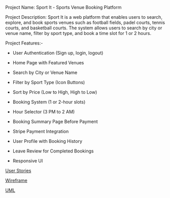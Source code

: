 Project Name: Sport It - Sports Venue Booking Platform


Project Description: Sport It is a web platform that enables users to search, explore, and book sports venues such as football fields, padel courts, tennis courts, and basketball courts. The system allows users to search by city or venue name, filter by sport type, and book a time slot for 1 or 2 hours.


Project Features:- 

- User Authentication (Sign up, login, logout)

- Home Page with Featured Venues

- Search by City or Venue Name

- Filter by Sport Type (Icon Buttons)

- Sort by Price (Low to High, High to Low)

- Booking System (1 or 2-hour slots)

- Hour Selector (3 PM to 2 AM)

- Booking Summary Page Before Payment

- Stripe Payment Integration

- User Profile with Booking History

- Leave Review for Completed Bookings

- Responsive UI 


[User Stories](<User Stories.pdf>)

[Wireframe](<https://www.figma.com/design/rI7lq8fyJh2MDCSPJXbSGJ/Sport-it?node-id=6-422&t=g7DcVo52IiLa8vAt-1>)


[UML](<UML Sport it.pdf>)


